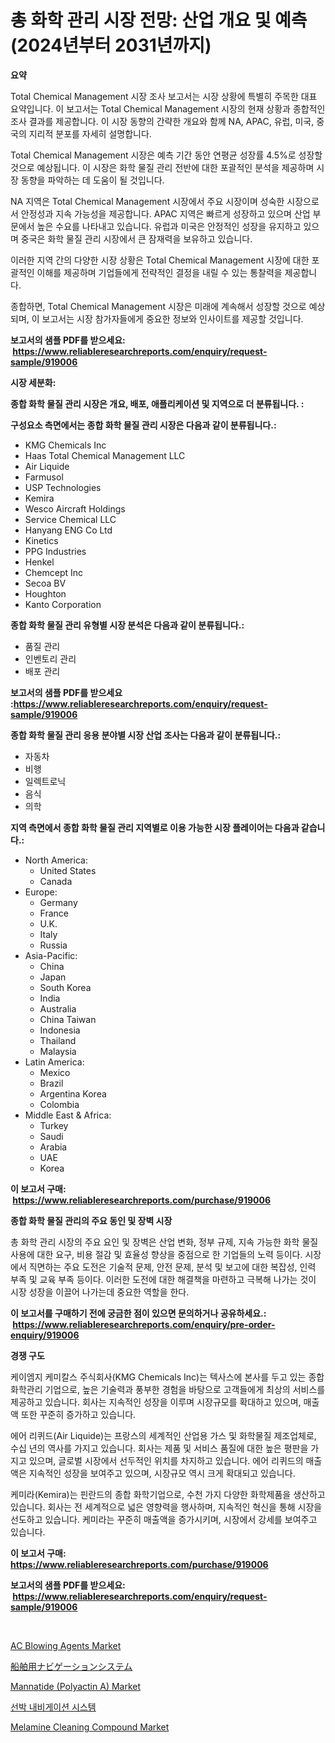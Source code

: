 <p><h1>총 화학 관리 시장 전망: 산업 개요 및 예측 (2024년부터 2031년까지)</h1></p><p><strong>요약</strong></p>
<p><p>Total Chemical Management 시장 조사 보고서는 시장 상황에 특별히 주목한 대표 요약입니다. 이 보고서는 Total Chemical Management 시장의 현재 상황과 종합적인 조사 결과를 제공합니다. 이 시장 동향의 간략한 개요와 함께 NA, APAC, 유럽, 미국, 중국의 지리적 분포를 자세히 설명합니다.</p><p>Total Chemical Management 시장은 예측 기간 동안 연평균 성장률 4.5%로 성장할 것으로 예상됩니다. 이 시장은 화학 물질 관리 전반에 대한 포괄적인 분석을 제공하며 시장 동향을 파악하는 데 도움이 될 것입니다.</p><p>NA 지역은 Total Chemical Management 시장에서 주요 시장이며 성숙한 시장으로서 안정성과 지속 가능성을 제공합니다. APAC 지역은 빠르게 성장하고 있으며 산업 부문에서 높은 수요를 나타내고 있습니다. 유럽과 미국은 안정적인 성장을 유지하고 있으며 중국은 화학 물질 관리 시장에서 큰 잠재력을 보유하고 있습니다.</p><p>이러한 지역 간의 다양한 시장 상황은 Total Chemical Management 시장에 대한 포괄적인 이해를 제공하며 기업들에게 전략적인 결정을 내릴 수 있는 통찰력을 제공합니다.</p><p>종합하면, Total Chemical Management 시장은 미래에 계속해서 성장할 것으로 예상되며, 이 보고서는 시장 참가자들에게 중요한 정보와 인사이트를 제공할 것입니다.</p></p>
<p><strong>보고서의 샘플 PDF를 받으세요: &nbsp;<a href="https://www.reliableresearchreports.com/enquiry/request-sample/919006">https://www.reliableresearchreports.com/enquiry/request-sample/919006</a></strong></p>
<p><strong>시장 세분화:</strong></p>
<p><strong> 종합 화학 물질 관리 시장은 개요, 배포, 애플리케이션 및 지역으로 더 분류됩니다. :</strong></p>
<p><strong>구성요소 측면에서는 종합 화학 물질 관리 시장은 다음과 같이 분류됩니다.:</strong></p>
<p><ul><li>KMG Chemicals Inc</li><li>Haas Total Chemical Management LLC</li><li>Air Liquide</li><li>Farmusol</li><li>USP Technologies</li><li>Kemira</li><li>Wesco Aircraft Holdings</li><li>Service Chemical LLC</li><li>Hanyang ENG Co Ltd</li><li>Kinetics</li><li>PPG Industries</li><li>Henkel</li><li>Chemcept Inc</li><li>Secoa BV</li><li>Houghton</li><li>Kanto Corporation</li></ul></p>
<p><strong> 종합 화학 물질 관리 유형별 시장 분석은 다음과 같이 분류됩니다.:</strong></p>
<p><ul><li>품질 관리</li><li>인벤토리 관리</li><li>배포 관리</li></ul></p>
<p><strong>보고서의 샘플 PDF를 받으세요 :<a href="https://www.reliableresearchreports.com/enquiry/request-sample/919006">https://www.reliableresearchreports.com/enquiry/request-sample/919006</a></strong></p>
<p><strong> 종합 화학 물질 관리 응용 분야별 시장 산업 조사는 다음과 같이 분류됩니다.:</strong></p>
<p><ul><li>자동차</li><li>비행</li><li>일렉트로닉</li><li>음식</li><li>의학</li></ul></p>
<p><strong>지역 측면에서 종합 화학 물질 관리 지역별로 이용 가능한 시장 플레이어는 다음과 같습니다.:</strong></p>
<p><ul>
    <li>
        North America:
        <ul>
            <li>United States</li>
            <li>Canada</li>
        </ul>
    </li>
    <li>
        Europe:
        <ul>
            <li>Germany</li>
            <li>France</li>
            <li>U.K.</li>
            <li>Italy</li>
            <li>Russia</li>
        </ul>
    </li>
    <li>
        Asia-Pacific:
        <ul>
            <li>China</li>
            <li>Japan</li>
            <li>South Korea</li>
            <li>India</li>
            <li>Australia</li>
            <li>China Taiwan</li>
            <li>Indonesia</li>
            <li>Thailand</li>
            <li>Malaysia</li>
        </ul>
    </li>
    <li>
        Latin America:
        <ul>
            <li>Mexico</li>
            <li>Brazil</li>
            <li>Argentina Korea</li>
            <li>Colombia</li>
        </ul>
    </li>
    <li>
        Middle East & Africa:
        <ul>
            <li>Turkey</li>
            <li>Saudi</li>
            <li>Arabia</li>
            <li>UAE</li>
            <li>Korea</li>
        </ul>
    </li>
    </ul></p>
<p><strong>이 보고서 구매: &nbsp;<a href="https://www.reliableresearchreports.com/purchase/919006">https://www.reliableresearchreports.com/purchase/919006</a></strong></p>
<p><strong>종합 화학 물질 관리의 주요 동인 및 장벽 시장</strong></p>
<p><p>총 화학 관리 시장의 주요 요인 및 장벽은 산업 변화, 정부 규제, 지속 가능한 화학 물질 사용에 대한 요구, 비용 절감 및 효율성 향상을 중점으로 한 기업들의 노력 등이다. 시장에서 직면하는 주요 도전은 기술적 문제, 안전 문제, 분석 및 보고에 대한 복잡성, 인력 부족 및 교육 부족 등이다. 이러한 도전에 대한 해결책을 마련하고 극복해 나가는 것이 시장 성장을 이끌어 나가는데 중요한 역할을 한다.</p></p>
<p><strong>이 보고서를 구매하기 전에 궁금한 점이 있으면 문의하거나 공유하세요.: &nbsp;<a href="https://www.reliableresearchreports.com/enquiry/pre-order-enquiry/919006">https://www.reliableresearchreports.com/enquiry/pre-order-enquiry/919006</a></strong></p>
<p><strong>경쟁 구도</strong></p>
<p><p>케이엠지 케미칼스 주식회사(KMG Chemicals Inc)는 텍사스에 본사를 두고 있는 종합 화학관리 기업으로, 높은 기술력과 풍부한 경험을 바탕으로 고객들에게 최상의 서비스를 제공하고 있습니다. 회사는 지속적인 성장을 이루며 시장규모를 확대하고 있으며, 매출액 또한 꾸준히 증가하고 있습니다.</p><p>에어 리퀴드(Air Liquide)는 프랑스의 세계적인 산업용 가스 및 화학물질 제조업체로, 수십 년의 역사를 가지고 있습니다. 회사는 제품 및 서비스 품질에 대한 높은 평판을 가지고 있으며, 글로벌 시장에서 선두적인 위치를 차지하고 있습니다. 에어 리퀴드의 매출액은 지속적인 성장을 보여주고 있으며, 시장규모 역시 크게 확대되고 있습니다.</p><p>케미라(Kemira)는 핀란드의 종합 화학기업으로, 수천 가지 다양한 화학제품을 생산하고 있습니다. 회사는 전 세계적으로 넓은 영향력을 행사하며, 지속적인 혁신을 통해 시장을 선도하고 있습니다. 케미라는 꾸준히 매출액을 증가시키며, 시장에서 강세를 보여주고 있습니다.</p></p>
<p><strong>이 보고서 구매: &nbsp; <a href="https://www.reliableresearchreports.com/purchase/919006">https://www.reliableresearchreports.com/purchase/919006</a></strong></p>
<p><strong>보고서의 샘플 PDF를 받으세요: &nbsp;<a href="https://www.reliableresearchreports.com/enquiry/request-sample/919006">https://www.reliableresearchreports.com/enquiry/request-sample/919006</a></strong><strong></strong></p>
<p>&nbsp;</p>
<p><p><a href="https://issuu.com/reportprime-2/docs/ac-blowing-agents-market-size-2030.pptx">AC Blowing Agents Market</a></p><p><a href="https://github.com/lababdou/Market-Research-Report-List-2/blob/main/2564083182732.md">船舶用ナビゲーションシステム</a></p><p><a href="https://github.com/mabutironaldo/Market-Research-Report-List-3/blob/main/mannatide-polyactin-a-market.md">Mannatide (Polyactin A) Market</a></p><p><a href="https://github.com/laholand/Market-Research-Report-List-2/blob/main/2140213182727.md">선박 내비게이션 시스템</a></p><p><a href="https://issuu.com/reportprime-2/docs/melamine-cleaning-compound-market-size-2030.pptx">Melamine Cleaning Compound Market</a></p></p>